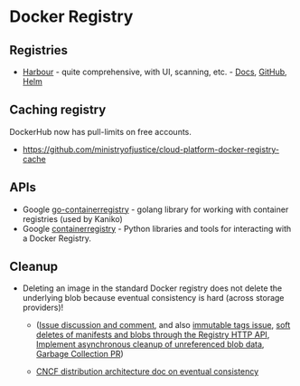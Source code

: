 # Docker Registry

## Registries

* [Harbour](https://goharbor.io/) - quite comprehensive, with UI, scanning, etc. - [Docs](https://goharbor.io/docs/), [GitHub](https://github.com/goharbor/harbor), [Helm](https://artifacthub.io/packages/helm/harbor/harbor)

## Caching registry

DockerHub now has pull-limits on free accounts.

* <https://github.com/ministryofjustice/cloud-platform-docker-registry-cache>

## APIs

* Google [go-containerregistry](https://github.com/google/go-containerregistry) - golang library for working with container registries (used by Kaniko)
* Google [containerregistry](https://github.com/google/containerregistry) - Python libraries and tools for interacting with a Docker Registry.

## Cleanup

* Deleting an image in the standard Docker registry does not delete the underlying blob because eventual consistency is hard (across storage providers)!
  
    * ([Issue discussion and comment](https://github.com/distribution/distribution/issues/422#issuecomment-95745774), and also [immutable tags issue](https://github.com/distribution/distribution/issues/46), [ soft deletes of manifests and blobs through the Registry HTTP API](https://github.com/distribution/distribution/issues/461), [Implement asynchronous cleanup of unreferenced blob data](https://github.com/distribution/distribution/issues/462), [Garbage Collection PR](https://github.com/distribution/distribution/pull/1386))
    
    * [CNCF distribution architecture doc on eventual consistency](https://github.com/distribution/distribution/blob/main/docs/architecture.md#eventual-consistency)